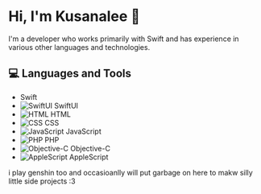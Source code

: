 # Hi, I'm Kusanalee 👋

I'm a developer who works primarily with Swift and has experience in various other languages and technologies.

## 💻 Languages and Tools

-  Swift
- ![SwiftUI](link-to-swiftUI-icon) SwiftUI
- ![HTML](link-to-html-icon) HTML
- ![CSS](link-to-css-icon) CSS
- ![JavaScript](link-to-javascript-icon) JavaScript
- ![PHP](link-to-php-icon) PHP
- ![Objective-C](link-to-objectiveC-icon) Objective-C
- ![AppleScript](link-to-appleScript-icon) AppleScript

i play genshin too and occasioanlly will put garbage on here to makw silly little side projects :3
